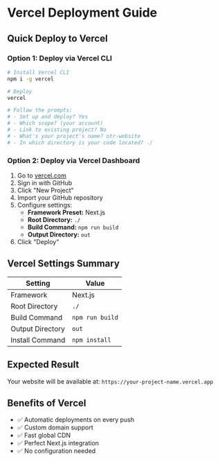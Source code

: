 # Vercel Deployment Guide

## Quick Deploy to Vercel

### Option 1: Deploy via Vercel CLI
```bash
# Install Vercel CLI
npm i -g vercel

# Deploy
vercel

# Follow the prompts:
# - Set up and deploy? Yes
# - Which scope? (your account)
# - Link to existing project? No
# - What's your project's name? otr-website
# - In which directory is your code located? ./
```

### Option 2: Deploy via Vercel Dashboard
1. Go to [vercel.com](https://vercel.com)
2. Sign in with GitHub
3. Click "New Project"
4. Import your GitHub repository
5. Configure settings:
   - **Framework Preset:** Next.js
   - **Root Directory:** `./`
   - **Build Command:** `npm run build`
   - **Output Directory:** `out`
6. Click "Deploy"

## Vercel Settings Summary

| Setting | Value |
|---------|-------|
| Framework | Next.js |
| Root Directory | `./` |
| Build Command | `npm run build` |
| Output Directory | `out` |
| Install Command | `npm install` |

## Expected Result
Your website will be available at: `https://your-project-name.vercel.app`

## Benefits of Vercel
- ✅ Automatic deployments on every push
- ✅ Custom domain support
- ✅ Fast global CDN
- ✅ Perfect Next.js integration
- ✅ No configuration needed
